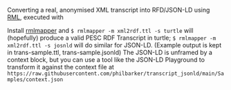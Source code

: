 Converting a real, anonymised XML transcript into RFD/JSON-LD using [RML](https://rml.io/), executed with

Install [rmlmapper](https://github.com/RMLio/rmlmapper-java) and `$ rmlmapper -m xml2rdf.ttl -s turtle` will (hopefully) produce a valid PESC RDF Transcript in turtle; `$ rmlmapper -m xml2rdf.ttl -s josnld` will do similar for JSON-LD. (Example output is kept in trans-sample.ttl, trans-sample.jsonld) The JSON-LD is unframed by a context block, but you can use a tool like the JSON-LD Playground to transform it against the context file at `https://raw.githubusercontent.com/philbarker/transcript_jsonld/main/Samples/context.json`